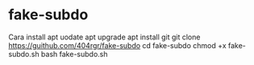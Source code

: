 # fake-subdo
  Cara install
  apt uodate
  apt upgrade
  apt install git
  git clone https://guithub.com/404rgr/fake-subdo
  cd fake-subdo
  chmod +x fake-subdo.sh
  bash fake-subdo.sh
